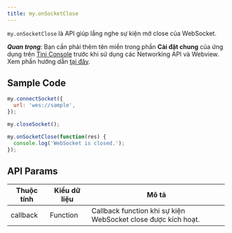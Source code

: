 ```yaml
---
title: my.onSocketClose
---
```


`my.onSocketClose` là API giúp lắng nghe sự kiện mở close của WebSocket.

***Quan trọng***: Bạn cần phải thêm tên miền trong phần **Cài đặt chung** của ứng dụng trên [Tini Console](https://developer.tiki.vn/apps) trước khi sử dụng các Networking API và Webview. Xem phần hướng dẫn [tại đây](/docs/backend-api/overview#tên-miền).

## Sample Code

```js
my.connectSocket({
  url: 'wes://sample',
});

my.closeSocket();

my.onSocketClose(function(res) {
  console.log('WebSocket is closed.');
});
```

## API Params

| Thuộc tính | Kiểu dữ liệu | Mô tả                                                         |
| ---------- | ------------ | ------------------------------------------------------------- |
| callback   | Function     | Callback function khi sự kiện WebSocket close được kích hoạt. |
